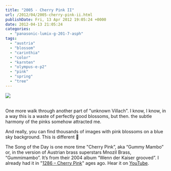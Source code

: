 ```yaml
---
title: "2005 - Cherry Pink II"
url: /2012/04/2005-cherry-pink-ii.html
publishDate: Fri, 13 Apr 2012 19:05:24 +0000
date: 2012-04-13 21:05:24
categories: 
  - "panasonic-lumix-g-201-7-asph"
tags: 
  - "austria"
  - "blossom"
  - "carinthia"
  - "color"
  - "karnten"
  - "olympus-e-p2"
  - "pink"
  - "spring"
  - "tree"
---
```

<div class="container">
<div class="center"><a target="_blank" href="https://d25zfm9zpd7gm5.cloudfront.net/1200x1200/2012/20120413_135226_ps.jpg"><img src="https://d25zfm9zpd7gm5.cloudfront.net/0600x0600/2012/20120413_135226_ps.jpg" /></a></div>
</div>
<br />

One more walk through another part of "unknown Villach". I know, I know, in a way this is a waste of perfectly good blossoms, but then. the subtle harmony of the pinks somehow attracted me. 

 And really, you can find thousands of images with pink blossoms on a blue sky background. This is different 🙂

The Song of the Day is one more time "Cherry Pink”, aka “Gummy Mambo” or, in the version of Austrian brass superstars Mnozil Brass, “Gummimambo”. It’s from their 2004 album “Wenn der Kaiser grooved”. I already had it in "<a href="/2010/04/1286-cherry-pink.html" target="_blank">1286 – Cherry Pink</a>" ages ago. Hear it on <a href="http://www.youtube.com/watch?v=rxFwJxlAGW8" target="_blank">YouTube</a>.

